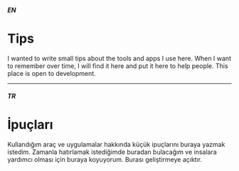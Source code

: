 ##### EN
# Tips
I wanted to write small tips about the tools and apps I use here. When I want to remember over time, I will find it here and put it here to help people. This place is open to development.

***

##### TR
# İpuçları
Kullandığım araç ve uygulamalar hakkında küçük ipuçlarını buraya yazmak istedim. Zamanla hatırlamak istediğimde buradan bulacağım ve insalara yardımcı olması için buraya koyuyorum. Burası geliştirmeye açıktır.
